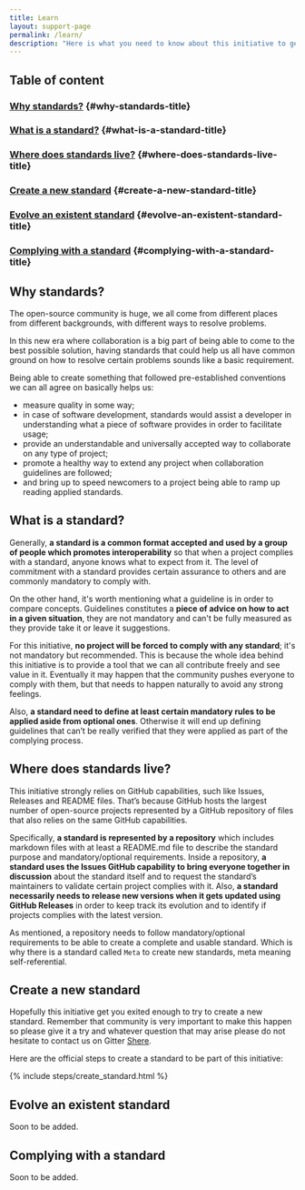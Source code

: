 ```yaml
---
title: Learn
layout: support-page
permalink: /learn/
description: "Here is what you need to know about this initiative to get you started. This initiative <b>relies on the community</b>, we couldn't do it without you pitching in to write down and apply a common way to work within your team and with other teams."
---
```

## Table of content

### [Why standards?](learn#why-standards) {#why-standards-title}

### [What is a standard?](learn#what-is-a-standard) {#what-is-a-standard-title}

### [Where does standards live?](learn#where-does-standards-live) {#where-does-standards-live-title}

### [Create a new standard](learn#create-a-new-standard) {#create-a-new-standard-title}

### [Evolve an existent standard](learn#evolve-an-existent-standard) {#evolve-an-existent-standard-title}

### [Complying with a standard](learn#complying-with-a-standard) {#complying-with-a-standard-title}

## Why standards?
The open-source community is huge, we all come from different places from different backgrounds, with different ways to resolve problems.

In this new era where collaboration is a big part of being able to come to the best possible solution, having standards that could help us all have common ground on how to resolve certain problems sounds like a basic requirement.

Being able to create something that followed pre-established conventions we can all agree on basically helps us:

* measure quality in some way;
* in case of software development, standards would assist a developer in understanding what a piece of software provides in order to facilitate usage;
* provide an understandable and universally accepted way to collaborate on any type of project;
* promote a healthy way to extend any project when collaboration guidelines are followed;
* and bring up to speed newcomers to a project being able to ramp up reading applied standards.

## What is a standard?
Generally, **a standard is a common format accepted and used by a group of people which promotes interoperability** so that when a project complies with a standard, anyone knows what to expect from it. The level of commitment with a standard provides certain assurance to others and are commonly mandatory to comply with.

On the other hand, it's worth mentioning what a guideline is in order to compare concepts. Guidelines constitutes a **piece of advice on how to act in a given situation**, they are not mandatory and can't be fully measured as they provide take it or leave it suggestions.

For this initiative, **no project will be forced to comply with any standard**; it's not mandatory but recommended. This is because the whole idea behind this initiative is to provide a tool that we can all contribute freely and see value in it. Eventually it may happen that the community pushes everyone to comply with them, but that needs to happen naturally to avoid any strong feelings.

Also, **a standard need to define at least certain mandatory rules to be applied aside from optional ones**. Otherwise it will end up defining guidelines that can’t be really verified that they were applied as part of the complying process.

## Where does standards live?
This initiative strongly relies on GitHub capabilities, such like Issues, Releases and README files. That’s because GitHub hosts the largest number of open-source projects represented by a GitHub repository of files that also relies on the same GitHub capabilities. 

Specifically, **a standard is represented by a repository** which includes markdown files with at least a README.md file to describe the standard purpose and mandatory/optional requirements. Inside a repository, **a standard uses the Issues GitHub capability to bring everyone together in discussion** about the standard itself and to request the standard’s maintainers to validate certain project complies with it. Also, **a standard necessarily needs to release new versions when it gets updated using GitHub Releases** in order to keep track its evolution and to identify if projects complies with the latest version.

As mentioned, a repository needs to follow mandatory/optional requirements to be able to create a complete and usable standard. Which is why there is a standard called `Meta` to create new standards, meta meaning self-referential.

## Create a new standard
Hopefully this initiative get you exited enough to try to create a new standard. Remember that community is very important to make this happen so please give it a try and whatever question that may arise please do not hesitate to contact us on Gitter [Shere](https://gitter.im/standards/Lobby).

Here are the official steps to create a standard to be part of this initiative:

{% include steps/create_standard.html %}

## Evolve an existent standard
Soon to be added.

## Complying with a standard
Soon to be added.

